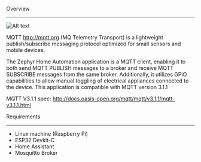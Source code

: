 Overview
********
![Alt text](https://github.com/walidbadar/Home-Automation-using-Zephyr-RTOS/blob/main/System-Block-Diagram.png)

MQTT http://mqtt.org (MQ Telemetry Transport) is a lightweight
publish/subscribe messaging protocol optimized for small sensors and
mobile devices.

The Zephyr Home Automation application is a MQTT client, enabling it to both send MQTT PUBLISH messages to a broker and receive MQTT SUBSCRIBE messages from the same broker. Additionally, it utilizes GPIO capabilities to allow manual toggling of electrical appliances connected to the device. This application is compatible with MQTT version 3.1.1

MQTT V3.1.1 spec: http://docs.oasis-open.org/mqtt/mqtt/v3.1.1/mqtt-v3.1.1.html

Requirements
************

- Linux machine (Raspberry Pi)
- ESP32 Devkit-C
- Home Assistant
- Mosquitto Broker
